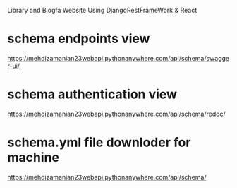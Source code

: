 Library and Blogfa Website Using DjangoRestFrameWork & React



# schema endpoints view
 https://mehdizamanian23webapi.pythonanywhere.com/api/schema/swagger-ui/

# schema authentication view
  https://mehdizamanian23webapi.pythonanywhere.com/api/schema/redoc/

# schema.yml file downloder for machine 
  https://mehdizamanian23webapi.pythonanywhere.com/api/schema/



 
    
